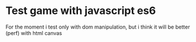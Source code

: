 # Test game with javascript es6

For the moment i test only with dom manipulation, but i think it will be better (perf) with html canvas 
